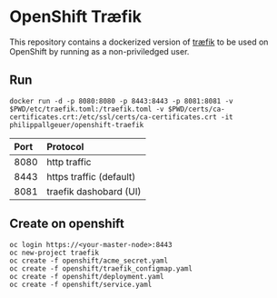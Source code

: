 # OpenShift Træfik

This repository contains a dockerized version of [træfik](https://www.traefik.io)
to be used on OpenShift by running as a non-priviledged user.

## Run

    docker run -d -p 8080:8080 -p 8443:8443 -p 8081:8081 -v $PWD/etc/traefik.toml:/traefik.toml -v $PWD/certs/ca-certificates.crt:/etc/ssl/certs/ca-certificates.crt -it philippallgeuer/openshift-traefik

| Port | Protocol     |
| :------------- | :------------- |
| 8080       | http traffic |
| 8443       | https traffic (default) |
| 8081       | traefik dashobard (UI) |

## Create on openshift

    oc login https://<your-master-node>:8443
    oc new-project traefik
    oc create -f openshift/acme_secret.yaml
    oc create -f openshift/traefik_configmap.yaml
    oc create -f openshift/deployment.yaml
    oc create -f openshift/service.yaml
